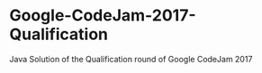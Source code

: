# Google-CodeJam-2017-Qualification
Java Solution of the Qualification round of Google CodeJam 2017
